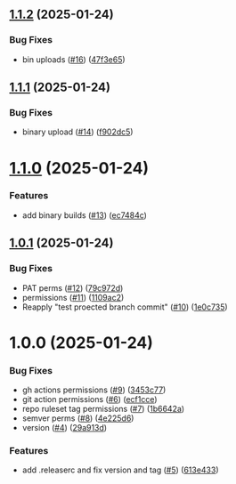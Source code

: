 ## [1.1.2](https://github.com/adamfitz/nnDiscordBot/compare/v1.1.1...v1.1.2) (2025-01-24)


### Bug Fixes

* bin uploads ([#16](https://github.com/adamfitz/nnDiscordBot/issues/16)) ([47f3e65](https://github.com/adamfitz/nnDiscordBot/commit/47f3e6514ced706d2f7df2fe8b78c8ecb1ea474e))

## [1.1.1](https://github.com/adamfitz/nnDiscordBot/compare/v1.1.0...v1.1.1) (2025-01-24)


### Bug Fixes

* binary upload ([#14](https://github.com/adamfitz/nnDiscordBot/issues/14)) ([f902dc5](https://github.com/adamfitz/nnDiscordBot/commit/f902dc5399c820a8725be60e6704d98859a09efc))

# [1.1.0](https://github.com/adamfitz/nnDiscordBot/compare/v1.0.1...v1.1.0) (2025-01-24)


### Features

* add binary builds ([#13](https://github.com/adamfitz/nnDiscordBot/issues/13)) ([ec7484c](https://github.com/adamfitz/nnDiscordBot/commit/ec7484c37f87705055e864cff24b968caa554a20))

## [1.0.1](https://github.com/adamfitz/nnDiscordBot/compare/v1.0.0...v1.0.1) (2025-01-24)


### Bug Fixes

* PAT perms ([#12](https://github.com/adamfitz/nnDiscordBot/issues/12)) ([79c972d](https://github.com/adamfitz/nnDiscordBot/commit/79c972d3f279b0fa05a103d1aeead70887fdb73f))
* permissions ([#11](https://github.com/adamfitz/nnDiscordBot/issues/11)) ([1109ac2](https://github.com/adamfitz/nnDiscordBot/commit/1109ac26a6199b2f0ac71485eb1fe9283780c483))
* Reapply "test proected branch commit" ([#10](https://github.com/adamfitz/nnDiscordBot/issues/10)) ([1e0c735](https://github.com/adamfitz/nnDiscordBot/commit/1e0c735d4c1e049ea5edcba7e7858cce769468a6))

# 1.0.0 (2025-01-24)


### Bug Fixes

* gh actions permissions ([#9](https://github.com/adamfitz/nnDiscordBot/issues/9)) ([3453c77](https://github.com/adamfitz/nnDiscordBot/commit/3453c7737342a2d1b484a9d936a65f4acbf2a90f))
* git action permissions ([#6](https://github.com/adamfitz/nnDiscordBot/issues/6)) ([ecf1cce](https://github.com/adamfitz/nnDiscordBot/commit/ecf1ccec9c0e4483d78f14f2757dc271d47fac6e))
* repo ruleset tag permissions ([#7](https://github.com/adamfitz/nnDiscordBot/issues/7)) ([1b6642a](https://github.com/adamfitz/nnDiscordBot/commit/1b6642a00b7853a18ed7fec1ba1c218ef2217ca6))
* semver perms ([#8](https://github.com/adamfitz/nnDiscordBot/issues/8)) ([4e225d6](https://github.com/adamfitz/nnDiscordBot/commit/4e225d6b70632e7759362e6afe6fb262a2954ab0))
* version ([#4](https://github.com/adamfitz/nnDiscordBot/issues/4)) ([29a913d](https://github.com/adamfitz/nnDiscordBot/commit/29a913d0fac51067b519ca16a6ef6d7f504dc37b))


### Features

* add .releaserc and fix version and tag ([#5](https://github.com/adamfitz/nnDiscordBot/issues/5)) ([613e433](https://github.com/adamfitz/nnDiscordBot/commit/613e4338891b0fb4cc48a4d8bac55e237ba98011))
